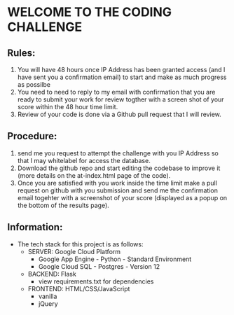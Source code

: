 # WELCOME TO THE CODING CHALLENGE

## Rules:
1. You will have 48 hours once IP Address has been granted access (and I have sent you a confirmation email) to start and make as much progress as possilbe
2. You need to need to reply to my email with confirmation that you are ready to submit your work for review togther with a screen shot of your score within the 48 hour time limit.
3. Review of your code is done via a Github pull request that I will review.

## Procedure:
1. send me you request to attempt the challenge with you IP Address so that I may whitelabel for access the database.
2. Download the github repo and start editing the codebase to improve it (more details on the at-index.html page of the code).
3. Once you are satisfied with you work inside the time limit make a pull request on github with you submission and send me the confirmation email togehter with a screenshot of your score (displayed as a popup on the bottom of the results page).

## Information:
* The tech stack for this project is as follows:
    * SERVER: Google Cloud Platform
        * Google App Engine - Python - Standard Environment
        * Google Cloud SQL - Postgres - Version 12
    * BACKEND: Flask
        * view requirements.txt for dependencies
    * FRONTEND: HTML/CSS/JavaScript
        * vanilla
        * jQuery
